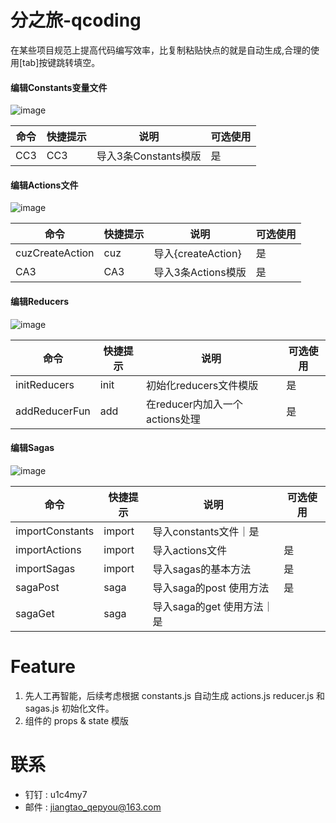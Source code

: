 # 分之旅-qcoding 

在某些项目规范上提高代码编写效率，比复制粘贴快点的就是自动生成,合理的使用[tab]按键跳转填空。


#### 编辑Constants变量文件
![image](https://s1.ax1x.com/2020/04/11/GqeJA0.gif)

命令 | 快捷提示 | 说明 | 可选使用
--|--|--|--
CC3|CC3|导入3条Constants模版|是

#### 编辑Actions文件
![image](https://s1.ax1x.com/2020/04/11/GqZztK.gif)

命令 | 快捷提示 | 说明 | 可选使用
--|--|--|--
cuzCreateAction | cuz | 导入{createAction}|是
CA3|CA3|导入3条Actions模版|是

#### 编辑Reducers
![image](https://s1.ax1x.com/2020/04/11/GqeYNV.gif)

命令 | 快捷提示 | 说明 | 可选使用
--|--|--|--
initReducers | init | 初始化reducers文件模版|是
addReducerFun|add|在reducer内加入一个actions处理|是

#### 编辑Sagas
![image](https://s1.ax1x.com/2020/04/11/GqeWge.gif)

命令 | 快捷提示 | 说明 | 可选使用
--|--|--|--
importConstants|import|导入constants文件｜是
importActions|import|导入actions文件|是
importSagas|import|导入sagas的基本方法|是
sagaPost|saga|导入saga的post 使用方法|是
sagaGet|saga|导入saga的get 使用方法｜是

# Feature
1. 先人工再智能，后续考虑根据 constants.js 自动生成 actions.js reducer.js 和 sagas.js 初始化文件。
2. 组件的 props & state 模版

# 联系
 - 钉钉 : u1c4my7
 - 邮件 : jiangtao_qepyou@163.com
